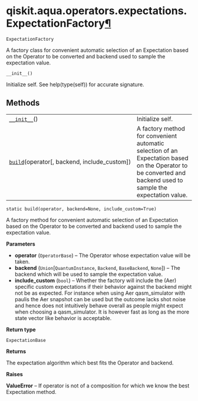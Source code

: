 # qiskit.aqua.operators.expectations.ExpectationFactory[¶](#qiskit-aqua-operators-expectations-expectationfactory "Permalink to this headline")

<span id="undefined" />

`ExpectationFactory`

A factory class for convenient automatic selection of an Expectation based on the Operator to be converted and backend used to sample the expectation value.

<span id="undefined" />

`__init__()`

Initialize self. See help(type(self)) for accurate signature.

## Methods

|                                                                                                                                                                              |                                                                                                                                                               |
| ---------------------------------------------------------------------------------------------------------------------------------------------------------------------------- | ------------------------------------------------------------------------------------------------------------------------------------------------------------- |
| [`__init__`](#qiskit.aqua.operators.expectations.ExpectationFactory.__init__ "qiskit.aqua.operators.expectations.ExpectationFactory.__init__")()                             | Initialize self.                                                                                                                                              |
| [`build`](#qiskit.aqua.operators.expectations.ExpectationFactory.build "qiskit.aqua.operators.expectations.ExpectationFactory.build")(operator\[, backend, include\_custom]) | A factory method for convenient automatic selection of an Expectation based on the Operator to be converted and backend used to sample the expectation value. |

<span id="undefined" />

`static build(operator, backend=None, include_custom=True)`

A factory method for convenient automatic selection of an Expectation based on the Operator to be converted and backend used to sample the expectation value.

**Parameters**

*   **operator** (`OperatorBase`) – The Operator whose expectation value will be taken.
*   **backend** (`Union`\[`QuantumInstance`, `Backend`, `BaseBackend`, `None`]) – The backend which will be used to sample the expectation value.
*   **include\_custom** (`bool`) – Whether the factory will include the (Aer) specific custom expectations if their behavior against the backend might not be as expected. For instance when using Aer qasm\_simulator with paulis the Aer snapshot can be used but the outcome lacks shot noise and hence does not intuitively behave overall as people might expect when choosing a qasm\_simulator. It is however fast as long as the more state vector like behavior is acceptable.

**Return type**

`ExpectationBase`

**Returns**

The expectation algorithm which best fits the Operator and backend.

**Raises**

**ValueError** – If operator is not of a composition for which we know the best Expectation method.
